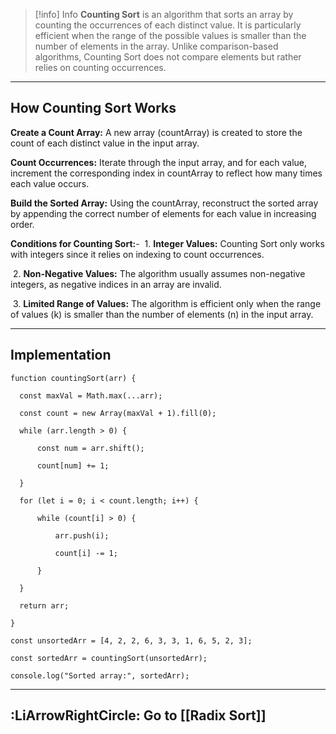 

> [!info] Info
> **Counting Sort** is an algorithm that sorts an array by counting the occurrences of each distinct value. It is particularly efficient when the range of the possible values is smaller than the number of elements in the array. Unlike comparison-based algorithms, Counting Sort does not compare elements but rather relies on counting occurrences.


---

## **How Counting Sort Works**

**Create a Count Array:** A new array (countArray) is created to store the count of each distinct value in the input array.

**Count Occurrences:** Iterate through the input array, and for each value, increment the corresponding index in countArray to reflect how many times each value occurs.

**Build the Sorted Array:** Using the countArray, reconstruct the sorted array by appending the correct number of elements for each value in increasing order.

**Conditions for Counting Sort:**-
 1. **Integer Values:** Counting Sort only works with integers since it relies on indexing to count occurrences.

 2. **Non-Negative Values:** The algorithm usually assumes non-negative integers, as negative indices in an array are invalid.

 3. **Limited Range of Values:** The algorithm is efficient only when the range of values (k) is smaller than the number of elements (n) in the input array.

---

## **Implementation**

```
function countingSort(arr) {

  const maxVal = Math.max(...arr);

  const count = new Array(maxVal + 1).fill(0);

  while (arr.length > 0) {

      const num = arr.shift();

      count[num] += 1;

  }

  for (let i = 0; i < count.length; i++) {

      while (count[i] > 0) {

          arr.push(i);

          count[i] -= 1;

      }

  }

  return arr;

}

const unsortedArr = [4, 2, 2, 6, 3, 3, 1, 6, 5, 2, 3];

const sortedArr = countingSort(unsortedArr);

console.log("Sorted array:", sortedArr);
```

---

## **:LiArrowRightCircle: Go to [[Radix Sort]]**
